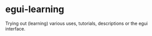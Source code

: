 # egui-learning
Trying out (learning) various uses, tutorials, descriptions or the egui interface. 

